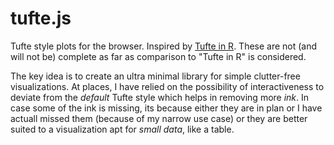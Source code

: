 # tufte.js

Tufte style plots for the browser. Inspired
by [Tufte in R](http://motioninsocial.com/tufte/). These are not (and will not
be) complete as far as comparison to "Tufte in R" is considered.

The key idea is to create an ultra minimal library for simple clutter-free
visualizations. At places, I have relied on the possibility of interactiveness
to deviate from the *default* Tufte style which helps in removing more *ink*. In
case some of the ink is missing, its because either they are in plan or I have
actuall missed them (because of my narrow use case) or they are better suited to
a visualization apt for *small data*, like a table.
